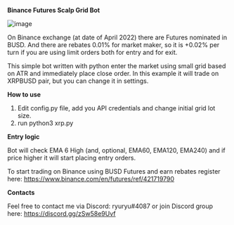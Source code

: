 <strong>Binance Futures Scalp Grid Bot</strong>

![image](https://user-images.githubusercontent.com/81808867/164885242-d2da893e-e60e-444e-be76-7e41aa9bb7ed.png)


On Binance exchange (at date of April 2022) there are Futures nominated in BUSD. And there are rebates 0.01% for market maker, so it is +0.02% per turn if you are using limit orders both for entry and for exit.

This simple bot written with python enter the market using small grid based on ATR and immediately place close order. In this example it will trade on XRPBUSD pair, but you can change it in settings.

<strong>How to use</strong>

1. Edit config.py file, add you API credentials and change initial grid lot size.
2. run python3 xrp.py

<strong>Entry logic</strong>

Bot will check EMA 6 High (and, optional, EMA60, EMA120, EMA240) and if price higher it will start placing entry orders.



To start trading on Binance using BUSD Futures and earn rebates register here: https://www.binance.com/en/futures/ref/421719790

<strong>Contacts</strong>

Feel free to contact me via Discord: ryuryu#4087
or join Discord group here: https://discord.gg/zSw58e9Uvf

